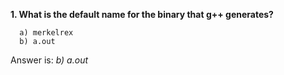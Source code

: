 **1. What is the default name for the binary that g++ generates?**
```
  a) merkelrex
  b) a.out
```
Answer is: _b) a.out_
